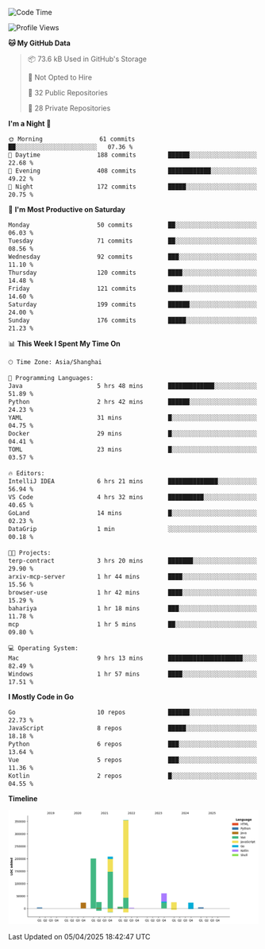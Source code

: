 <!--START_SECTION:waka-->
![Code Time](http://img.shields.io/badge/Code%20Time-4%2C080%20hrs%202%20mins-blue)

![Profile Views](http://img.shields.io/badge/Profile%20Views-0-blue)

**🐱 My GitHub Data** 

> 📦 73.6 kB Used in GitHub's Storage 
 > 
> 🚫 Not Opted to Hire
 > 
> 📜 32 Public Repositories 
 > 
> 🔑 28 Private Repositories 
 > 
**I'm a Night 🦉** 

```text
🌞 Morning                61 commits          ██░░░░░░░░░░░░░░░░░░░░░░░   07.36 % 
🌆 Daytime                188 commits         ██████░░░░░░░░░░░░░░░░░░░   22.68 % 
🌃 Evening                408 commits         ████████████░░░░░░░░░░░░░   49.22 % 
🌙 Night                  172 commits         █████░░░░░░░░░░░░░░░░░░░░   20.75 % 
```
📅 **I'm Most Productive on Saturday** 

```text
Monday                   50 commits          ██░░░░░░░░░░░░░░░░░░░░░░░   06.03 % 
Tuesday                  71 commits          ██░░░░░░░░░░░░░░░░░░░░░░░   08.56 % 
Wednesday                92 commits          ███░░░░░░░░░░░░░░░░░░░░░░   11.10 % 
Thursday                 120 commits         ████░░░░░░░░░░░░░░░░░░░░░   14.48 % 
Friday                   121 commits         ████░░░░░░░░░░░░░░░░░░░░░   14.60 % 
Saturday                 199 commits         ██████░░░░░░░░░░░░░░░░░░░   24.00 % 
Sunday                   176 commits         █████░░░░░░░░░░░░░░░░░░░░   21.23 % 
```


📊 **This Week I Spent My Time On** 

```text
🕑︎ Time Zone: Asia/Shanghai

💬 Programming Languages: 
Java                     5 hrs 48 mins       █████████████░░░░░░░░░░░░   51.89 % 
Python                   2 hrs 42 mins       ██████░░░░░░░░░░░░░░░░░░░   24.23 % 
YAML                     31 mins             █░░░░░░░░░░░░░░░░░░░░░░░░   04.75 % 
Docker                   29 mins             █░░░░░░░░░░░░░░░░░░░░░░░░   04.41 % 
TOML                     23 mins             █░░░░░░░░░░░░░░░░░░░░░░░░   03.57 % 

🔥 Editors: 
IntelliJ IDEA            6 hrs 21 mins       ██████████████░░░░░░░░░░░   56.94 % 
VS Code                  4 hrs 32 mins       ██████████░░░░░░░░░░░░░░░   40.65 % 
GoLand                   14 mins             █░░░░░░░░░░░░░░░░░░░░░░░░   02.23 % 
DataGrip                 1 min               ░░░░░░░░░░░░░░░░░░░░░░░░░   00.18 % 

🐱‍💻 Projects: 
terp-contract            3 hrs 20 mins       ███████░░░░░░░░░░░░░░░░░░   29.90 % 
arxiv-mcp-server         1 hr 44 mins        ████░░░░░░░░░░░░░░░░░░░░░   15.56 % 
browser-use              1 hr 42 mins        ████░░░░░░░░░░░░░░░░░░░░░   15.29 % 
bahariya                 1 hr 18 mins        ███░░░░░░░░░░░░░░░░░░░░░░   11.78 % 
mcp                      1 hr 5 mins         ██░░░░░░░░░░░░░░░░░░░░░░░   09.80 % 

💻 Operating System: 
Mac                      9 hrs 13 mins       █████████████████████░░░░   82.49 % 
Windows                  1 hr 57 mins        ████░░░░░░░░░░░░░░░░░░░░░   17.51 % 
```

**I Mostly Code in Go** 

```text
Go                       10 repos            ██████░░░░░░░░░░░░░░░░░░░   22.73 % 
JavaScript               8 repos             █████░░░░░░░░░░░░░░░░░░░░   18.18 % 
Python                   6 repos             ███░░░░░░░░░░░░░░░░░░░░░░   13.64 % 
Vue                      5 repos             ███░░░░░░░░░░░░░░░░░░░░░░   11.36 % 
Kotlin                   2 repos             █░░░░░░░░░░░░░░░░░░░░░░░░   04.55 % 
```



**Timeline**

![Lines of Code chart](https://raw.githubusercontent.com/youtiaoguagua/youtiaoguagua/master/assets/bar_graph.png)


 Last Updated on 05/04/2025 18:42:47 UTC
<!--END_SECTION:waka-->